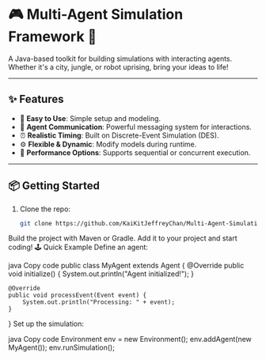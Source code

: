 # 🎮 Multi-Agent Simulation Framework 🚀  

A Java-based toolkit for building simulations with interacting agents. Whether it's a city, jungle, or robot uprising, bring your ideas to life!  

---

## ✨ Features  

- 🌟 **Easy to Use**: Simple setup and modeling.  
- 💬 **Agent Communication**: Powerful messaging system for interactions.  
- ⏰ **Realistic Timing**: Built on Discrete-Event Simulation (DES).  
- ⚙️ **Flexible & Dynamic**: Modify models during runtime.  
- 🚦 **Performance Options**: Supports sequential or concurrent execution.  

---

## 📦 Getting Started  

1. Clone the repo:  
   ```bash
   git clone https://github.com/KaiKitJeffreyChan/Multi-Agent-Simulation.git
Build the project with Maven or Gradle.
Add it to your project and start coding!
🕹️ Quick Example
Define an agent:

java
Copy code
public class MyAgent extends Agent {
    @Override
    public void initialize() {
        System.out.println("Agent initialized!");
    }

    @Override
    public void processEvent(Event event) {
        System.out.println("Processing: " + event);
    }
}
Set up the simulation:

java
Copy code
Environment env = new Environment();
env.addAgent(new MyAgent());
env.runSimulation();
